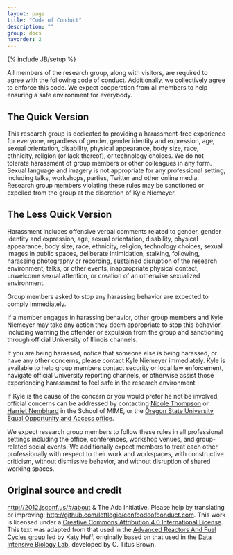```yaml
---
layout: page
title: "Code of Conduct"
description: ""
group: docs
navorder: 2
---
```

{% include JB/setup %}

All members of the research group, along with visitors, are required to agree with the following code of conduct. Additionally, we collectively agree to enforce this code. We expect cooperation from all members to help ensuring a safe environment for everybody.

## The Quick Version

This research group is dedicated to providing a harassment-free experience for everyone, regardless of gender, gender identity and expression, age, sexual orientation, disability, physical appearance, body size, race, ethnicity, religion (or lack thereof), or technology choices. We do not tolerate harassment of group members or other colleagues in any form. Sexual language and imagery is not appropriate for any professional setting, including talks, workshops, parties, Twitter and other online media. Research group members violating these rules may be sanctioned or expelled from the group at the discretion of Kyle Niemeyer.

## The Less Quick Version

Harassment includes offensive verbal comments related to gender, gender identity and expression, age, sexual orientation, disability, physical appearance, body size, race, ethnicity, religion, technology choices, sexual images in public spaces, deliberate intimidation, stalking, following, harassing photography or recording, sustained disruption of the research environment, talks, or other events, inappropriate physical contact, unwelcome sexual attention, or creation of an otherwise sexualized environment.

Group members asked to stop any harassing behavior are expected to comply immediately.

If a member engages in harassing behavior, other group members and Kyle Niemeyer may take any action they deem appropriate to stop this behavior, including warning the offender or expulsion from the group and sanctioning through official University of Illinois channels.

If you are being harassed, notice that someone else is being harassed, or have any other concerns, please contact Kyle Niemeyer immediately. Kyle is available to help group members contact security or local law enforcement, navigate official University reporting channels, or otherwise assist those experiencing harassment to feel safe in the research environment.

If Kyle is the cause of the concern or you would prefer he not be involved, official concerns can be addressed by contacting [Nicole Thompson](mailto:Nicole.Thompson@oregonstate.edu) or [Harriet Nembhard](mailto:harriet.nembhard@oregonstate.edu) in the School of MIME, or the [Oregon State University Equal Opportunity and Access office](http://eoa.oregonstate.edu).

We expect research group members to follow these rules in all professional settings including the office, conferences, workshop venues, and group-related social events. We additionally expect members to treat each other professionally with respect to their work and workspaces, with constructive criticism, without dismissive behavior, and without disruption of shared working spaces.


## Original source and credit

<http://2012.jsconf.us/#/about> & The Ada Initiative. Please help by translating or improving: <http://github.com/leftlogic/confcodeofconduct.com>. This work is licensed under a [Creative Commons Attribution 4.0 International License](https://creativecommons.org/licenses/by/4.0/). This text was adapted from that used in the [Advanced Reactors And Fuel Cycles group](http://arfc.github.io) led by Katy Huff, originally based on that used in the [Data Intensive Biology Lab](http://ivory.idyll.org/lab/), developed by C. Titus Brown.
